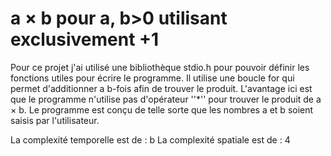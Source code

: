 # a × b pour a, b>0 utilisant exclusivement +1

Pour ce projet j'ai utilisé une bibliothèque stdio.h pour pouvoir définir les fonctions utiles pour écrire le programme. Il utilise une boucle for qui permet d'additionner a b-fois afin de trouver le produit. L'avantage ici est que le programme n'utilise pas d'opérateur ''*'' pour trouver le produit de a × b. Le programme est conçu de telle sorte que les nombres a et b soient saisis par l'utilisateur.

La complexité temporelle est de : b
La complexité spatiale est de : 4

